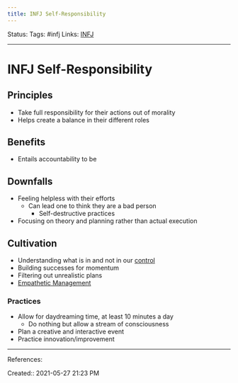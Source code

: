 ```yaml
---
title: INFJ Self-Responsibility
---
```

Status:
Tags: #infj
Links: [INFJ](out/infj.md)
___
# INFJ Self-Responsibility
## Principles
- Take full responsibility for their actions out of morality
- Helps create a balance in their different roles
## Benefits
- Entails accountability to be 
## Downfalls 
- Feeling helpless with their efforts
	- Can lead one to think they are a bad person
		- Self-destructive practices
- Focusing on theory and planning rather than actual execution
## Cultivation
- Understanding what is in and not in our [control](out/uncertainty.md)
- Building successes for momentum
- Filtering out unrealistic plans
- [Empathetic Management](None)
### Practices
- Allow for daydreaming time, at least 10 minutes a day
	- Do nothing but allow a stream of consciousness
- Plan a creative and interactive event
- Practice innovation/improvement
___
References:

Created:: 2021-05-27 21:23 PM